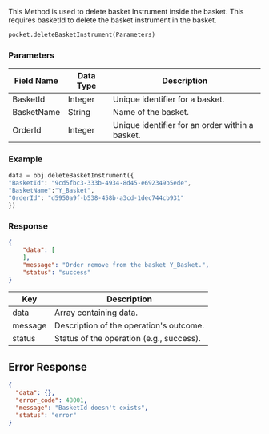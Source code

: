 <!-- ##  Delete Basket Instrument -->
This Method is used to delete basket Instrument inside the basket. This requires basketId to delete the basket instrument in the basket.


```python
pocket.deleteBasketInstrument(Parameters)
```


### Parameters
| Field Name | Data Type | Description                                |
|------------|-----------|--------------------------------------------|
| BasketId   | Integer   | Unique identifier for a basket.            |
| BasketName | String    | Name of the basket.                        |
| OrderId    | Integer   | Unique identifier for an order within a basket. |

### Example
```python
data = obj.deleteBasketInstrument({
"BasketId": "9cd5fbc3-333b-4934-8d45-e692349b5ede",
"BasketName":"Y_Basket",
"OrderId": "d5950a9f-b538-458b-a3cd-1dec744cb931"
})
```

### Response
```json
{
    "data": [
    ],
    "message": "Order remove from the basket Y_Basket.",
    "status": "success"
}

```
| Key       | Description                                     |
|-----------|-------------------------------------------------|
| data      | Array containing data. |
| message   | Description of the operation's outcome.         |
| status    | Status of the operation (e.g., success).        |


## Error Response
```json
{
  "data": {},
  "error_code": 48001,
  "message": "BasketId doesn't exists",
  "status": "error"
}
```